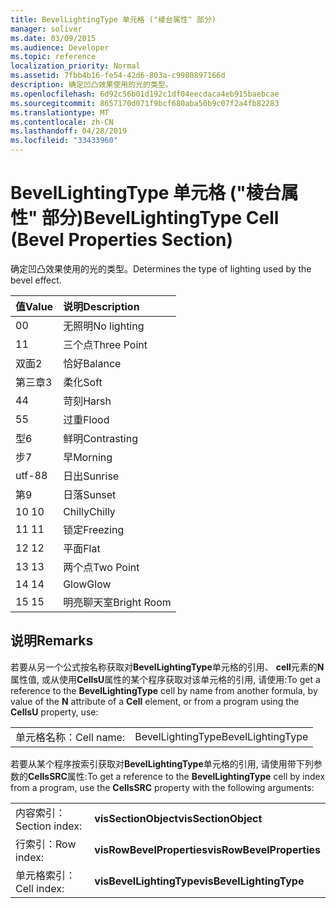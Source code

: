 ```yaml
---
title: BevelLightingType 单元格 ("棱台属性" 部分)
manager: soliver
ms.date: 03/09/2015
ms.audience: Developer
ms.topic: reference
localization_priority: Normal
ms.assetid: 7fbb4b16-fe54-42d6-803a-c9980897166d
description: 确定凹凸效果使用的光的类型。
ms.openlocfilehash: 6d92c56b01d192c1df04eecdaca4eb915baebcae
ms.sourcegitcommit: 8657170d071f9bcf680aba50b9c07f2a4fb82283
ms.translationtype: MT
ms.contentlocale: zh-CN
ms.lasthandoff: 04/28/2019
ms.locfileid: "33433960"
---
```

# <a name="bevellightingtype-cell-bevel-properties-section"></a><span data-ttu-id="9bd47-103">BevelLightingType 单元格 ("棱台属性" 部分)</span><span class="sxs-lookup"><span data-stu-id="9bd47-103">BevelLightingType Cell (Bevel Properties Section)</span></span>

<span data-ttu-id="9bd47-104">确定凹凸效果使用的光的类型。</span><span class="sxs-lookup"><span data-stu-id="9bd47-104">Determines the type of lighting used by the bevel effect.</span></span>
  
|<span data-ttu-id="9bd47-105">**值**</span><span class="sxs-lookup"><span data-stu-id="9bd47-105">**Value**</span></span>|<span data-ttu-id="9bd47-106">**说明**</span><span class="sxs-lookup"><span data-stu-id="9bd47-106">**Description**</span></span>|
|:-----|:-----|
|<span data-ttu-id="9bd47-107">0</span><span class="sxs-lookup"><span data-stu-id="9bd47-107">0</span></span>  <br/> |<span data-ttu-id="9bd47-108">无照明</span><span class="sxs-lookup"><span data-stu-id="9bd47-108">No lighting</span></span>  <br/> |
|<span data-ttu-id="9bd47-109">1</span><span class="sxs-lookup"><span data-stu-id="9bd47-109">1</span></span>  <br/> |<span data-ttu-id="9bd47-110">三个点</span><span class="sxs-lookup"><span data-stu-id="9bd47-110">Three Point</span></span>  <br/> |
|<span data-ttu-id="9bd47-111">双面</span><span class="sxs-lookup"><span data-stu-id="9bd47-111">2</span></span>  <br/> |<span data-ttu-id="9bd47-112">恰好</span><span class="sxs-lookup"><span data-stu-id="9bd47-112">Balance</span></span>  <br/> |
|<span data-ttu-id="9bd47-113">第三章</span><span class="sxs-lookup"><span data-stu-id="9bd47-113">3</span></span>  <br/> |<span data-ttu-id="9bd47-114">柔化</span><span class="sxs-lookup"><span data-stu-id="9bd47-114">Soft</span></span>  <br/> |
|<span data-ttu-id="9bd47-115">4</span><span class="sxs-lookup"><span data-stu-id="9bd47-115">4</span></span>  <br/> |<span data-ttu-id="9bd47-116">苛刻</span><span class="sxs-lookup"><span data-stu-id="9bd47-116">Harsh</span></span>  <br/> |
|<span data-ttu-id="9bd47-117">5</span><span class="sxs-lookup"><span data-stu-id="9bd47-117">5</span></span>  <br/> |<span data-ttu-id="9bd47-118">过重</span><span class="sxs-lookup"><span data-stu-id="9bd47-118">Flood</span></span>  <br/> |
|<span data-ttu-id="9bd47-119">型</span><span class="sxs-lookup"><span data-stu-id="9bd47-119">6</span></span>  <br/> |<span data-ttu-id="9bd47-120">鲜明</span><span class="sxs-lookup"><span data-stu-id="9bd47-120">Contrasting</span></span>  <br/> |
|<span data-ttu-id="9bd47-121">步</span><span class="sxs-lookup"><span data-stu-id="9bd47-121">7</span></span>  <br/> |<span data-ttu-id="9bd47-122">早</span><span class="sxs-lookup"><span data-stu-id="9bd47-122">Morning</span></span>  <br/> |
|<span data-ttu-id="9bd47-123">utf-8</span><span class="sxs-lookup"><span data-stu-id="9bd47-123">8</span></span>  <br/> |<span data-ttu-id="9bd47-124">日出</span><span class="sxs-lookup"><span data-stu-id="9bd47-124">Sunrise</span></span>  <br/> |
|<span data-ttu-id="9bd47-125">第</span><span class="sxs-lookup"><span data-stu-id="9bd47-125">9</span></span>  <br/> |<span data-ttu-id="9bd47-126">日落</span><span class="sxs-lookup"><span data-stu-id="9bd47-126">Sunset</span></span>  <br/> |
|<span data-ttu-id="9bd47-127">10 </span><span class="sxs-lookup"><span data-stu-id="9bd47-127">10</span></span>  <br/> |<span data-ttu-id="9bd47-128">Chilly</span><span class="sxs-lookup"><span data-stu-id="9bd47-128">Chilly</span></span>  <br/> |
|<span data-ttu-id="9bd47-129">11 </span><span class="sxs-lookup"><span data-stu-id="9bd47-129">11</span></span>  <br/> |<span data-ttu-id="9bd47-130">锁定</span><span class="sxs-lookup"><span data-stu-id="9bd47-130">Freezing</span></span>  <br/> |
|<span data-ttu-id="9bd47-131">12 </span><span class="sxs-lookup"><span data-stu-id="9bd47-131">12</span></span>  <br/> |<span data-ttu-id="9bd47-132">平面</span><span class="sxs-lookup"><span data-stu-id="9bd47-132">Flat</span></span>  <br/> |
|<span data-ttu-id="9bd47-133">13 </span><span class="sxs-lookup"><span data-stu-id="9bd47-133">13</span></span>  <br/> |<span data-ttu-id="9bd47-134">两个点</span><span class="sxs-lookup"><span data-stu-id="9bd47-134">Two Point</span></span>  <br/> |
|<span data-ttu-id="9bd47-135">14 </span><span class="sxs-lookup"><span data-stu-id="9bd47-135">14</span></span>  <br/> |<span data-ttu-id="9bd47-136">Glow</span><span class="sxs-lookup"><span data-stu-id="9bd47-136">Glow</span></span>  <br/> |
|<span data-ttu-id="9bd47-137">15 </span><span class="sxs-lookup"><span data-stu-id="9bd47-137">15</span></span>  <br/> |<span data-ttu-id="9bd47-138">明亮聊天室</span><span class="sxs-lookup"><span data-stu-id="9bd47-138">Bright Room</span></span>  <br/> |
   
## <a name="remarks"></a><span data-ttu-id="9bd47-139">说明</span><span class="sxs-lookup"><span data-stu-id="9bd47-139">Remarks</span></span>

<span data-ttu-id="9bd47-140">若要从另一个公式按名称获取对**BevelLightingType**单元格的引用、 **cell**元素的**N**属性值, 或从使用**CellsU**属性的某个程序获取对该单元格的引用, 请使用:</span><span class="sxs-lookup"><span data-stu-id="9bd47-140">To get a reference to the **BevelLightingType** cell by name from another formula, by value of the **N** attribute of a **Cell** element, or from a program using the **CellsU** property, use:</span></span> 
  
|||
|:-----|:-----|
|<span data-ttu-id="9bd47-141">单元格名称：</span><span class="sxs-lookup"><span data-stu-id="9bd47-141">Cell name:</span></span>  <br/> |<span data-ttu-id="9bd47-142">BevelLightingType</span><span class="sxs-lookup"><span data-stu-id="9bd47-142">BevelLightingType</span></span>  <br/> |
   
<span data-ttu-id="9bd47-143">若要从某个程序按索引获取对**BevelLightingType**单元格的引用, 请使用带下列参数的**CellsSRC**属性:</span><span class="sxs-lookup"><span data-stu-id="9bd47-143">To get a reference to the **BevelLightingType** cell by index from a program, use the **CellsSRC** property with the following arguments:</span></span> 
  
|||
|:-----|:-----|
|<span data-ttu-id="9bd47-144">内容索引：</span><span class="sxs-lookup"><span data-stu-id="9bd47-144">Section index:</span></span>  <br/> |<span data-ttu-id="9bd47-145">**visSectionObject**</span><span class="sxs-lookup"><span data-stu-id="9bd47-145">**visSectionObject**</span></span> <br/> |
|<span data-ttu-id="9bd47-146">行索引：</span><span class="sxs-lookup"><span data-stu-id="9bd47-146">Row index:</span></span>  <br/> |<span data-ttu-id="9bd47-147">**visRowBevelProperties**</span><span class="sxs-lookup"><span data-stu-id="9bd47-147">**visRowBevelProperties**</span></span> <br/> |
|<span data-ttu-id="9bd47-148">单元格索引：</span><span class="sxs-lookup"><span data-stu-id="9bd47-148">Cell index:</span></span>  <br/> |<span data-ttu-id="9bd47-149">**visBevelLightingType**</span><span class="sxs-lookup"><span data-stu-id="9bd47-149">**visBevelLightingType**</span></span> <br/> |
   

